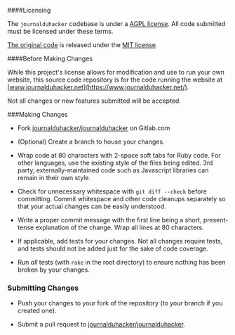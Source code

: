####Licensing

The `journalduhacker` codebase is under a [AGPL 
license](https://gitlab.com/journalduhacker/journalduhacker/blob/master/LICENSE).  All code
submitted must be licensed under these terms.

[The original code](https://github.com/jcs/lobsers) is released under the [MIT license](https://opensource.org/licenses/MIT).

####Before Making Changes

While this project's license allows for modification and use to run your own
website, this source code repository is for the code running the website at
[www.journalduhacker.net](https://www.journalduhacker.net/).

Not all changes or new features submitted will be accepted.

###Making Changes

* Fork [journalduhacker/journalduhacker](https://gitlab.com/journalduhacker/journalduhacker) on Gitlab.com

* (Optional) Create a branch to house your changes.

* Wrap code at 80 characters with 2-space soft tabs for Ruby code.  For other
languages, use the existing style of the files being edited.  3rd party,
externally-maintained code such as Javascript libraries can remain in their
own style.

* Check for unnecessary whitespace with `git diff --check` before committing.
Commit whitespace and other code cleanups separately so that your actual
changes can be easily understood.

* Write a proper commit message with the first line being a short,
present-tense explanation of the change.  Wrap all lines at 80 characters.

* If applicable, add tests for your changes.  Not all changes require tests,
and tests should not be added just for the sake of code coverage.

* Run _all_ tests (with `rake` in the root directory) to ensure nothing has
been broken by your changes.

### Submitting Changes

* Push your changes to your fork of the repository (to your branch if you
created one).

* Submit a pull request to [journalduhacker/journalduhacker](https://gitlab.com/journalduhacker/journalduhacker).
